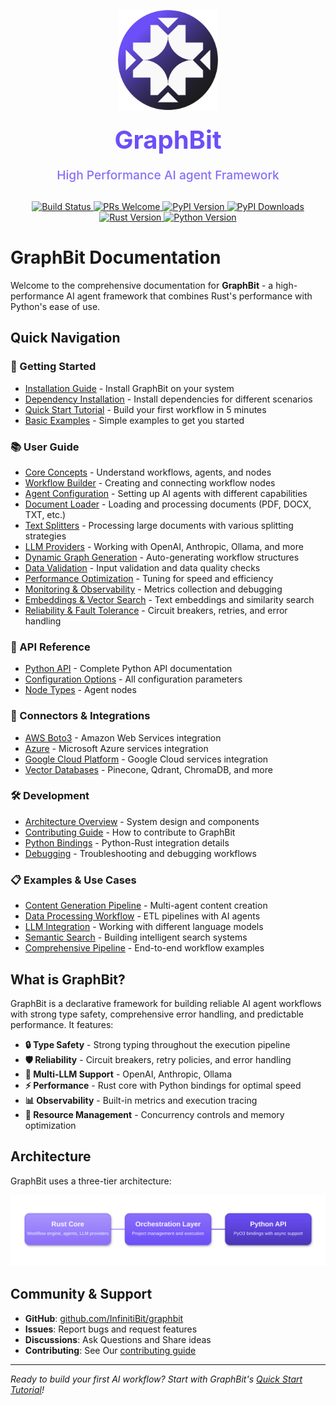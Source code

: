 <div align="center">


<p align="center">
    <img src="assets/logo(circle).png" width="160px" alt="Logo" />
</p>

<h1 align="center" style="margin: 20px 0; color: #6C4FF7; font-size: 2.5rem; font-weight: 700;">GraphBit</h1>

<p align="center" style="margin: 10px 0 30px 0; color: #8A6EF9; font-size: 1.2rem; font-weight: 500;">High Performance AI agent Framework</p>

<a href="https://github.com/InfinitiBit/graphbit/actions/workflows/python-integration-tests.yml">
  <img src="https://img.shields.io/github/actions/workflow/status/InfinitiBit/graphbit/python-integration-tests.yml?branch=main" alt="Build Status">
</a>
<a href="https://github.com/InfinitiBit/graphbit/blob/main/CONTRIBUTING.md">
  <img src="https://img.shields.io/badge/PRs-welcome-brightgreen.svg" alt="PRs Welcome">
</a>
<a href="https://pypi.org/project/graphbit/">
  <img src="https://img.shields.io/badge/PyPI%20Version-blue.svg" alt="PyPI Version">
</a>
<a href="https://pypi.org/project/graphbit/">
  <img src="https://img.shields.io/pypi/dm/graphbit" alt="PyPI Downloads">
</a>
<a href="https://www.rust-lang.org">
  <img src="https://img.shields.io/badge/rust-1.70+-blue.svg" alt="Rust Version">
</a>
<a href="https://pypi.org/project/graphbit/">
  <img src="https://img.shields.io/pypi/pyversions/graphbit" alt="Python Version">
</a>

</div>


# GraphBit Documentation

Welcome to the comprehensive documentation for **GraphBit** - a high-performance AI agent framework that combines Rust's performance with Python's ease of use.

## Quick Navigation

### 🚀 Getting Started
- [Installation Guide](getting-started/installation.md) - Install GraphBit on your system
- [Dependency Installation](getting-started/dependency-installation.md) - Install dependencies for different scenarios
- [Quick Start Tutorial](getting-started/quickstart.md) - Build your first workflow in 5 minutes
- [Basic Examples](getting-started/examples.md) - Simple examples to get you started

### 📚 User Guide
- [Core Concepts](user-guide/concepts.md) - Understand workflows, agents, and nodes
- [Workflow Builder](user-guide/workflow-builder.md) - Creating and connecting workflow nodes
- [Agent Configuration](user-guide/agents.md) - Setting up AI agents with different capabilities
- [Document Loader](user-guide/document-loader.md) - Loading and processing documents (PDF, DOCX, TXT, etc.)
- [Text Splitters](user-guide/text-splitters.md) - Processing large documents with various splitting strategies
- [LLM Providers](user-guide/llm-providers.md) - Working with OpenAI, Anthropic, Ollama, and more
- [Dynamic Graph Generation](user-guide/dynamics-graph.md) - Auto-generating workflow structures
- [Data Validation](user-guide/validation.md) - Input validation and data quality checks
- [Performance Optimization](user-guide/performance.md) - Tuning for speed and efficiency
- [Monitoring & Observability](user-guide/monitoring.md) - Metrics collection and debugging
- [Embeddings & Vector Search](user-guide/embeddings.md) - Text embeddings and similarity search
- [Reliability & Fault Tolerance](user-guide/reliability.md) - Circuit breakers, retries, and error handling

### 🔧 API Reference
- [Python API](api-reference/python-api.md) - Complete Python API documentation
- [Configuration Options](api-reference/configuration.md) - All configuration parameters
- [Node Types](api-reference/node-types.md) - Agent nodes

### 🔗 Connectors & Integrations
- [AWS Boto3](connector/aws_boto3.md) - Amazon Web Services integration
- [Azure](connector/azure.md) - Microsoft Azure services integration
- [Google Cloud Platform](connector/google_cloud_platform.md) - Google Cloud services integration
- [Vector Databases](connector/pinecone_integration.md) - Pinecone, Qdrant, ChromaDB, and more

### 🛠️ Development
- [Architecture Overview](development/architecture.md) - System design and components
- [Contributing Guide](development/contributing.md) - How to contribute to GraphBit
- [Python Bindings](development/python-bindings.md) - Python-Rust integration details
- [Debugging](development/debugging.md) - Troubleshooting and debugging workflows

### 📋 Examples & Use Cases
- [Content Generation Pipeline](examples/content-generation.md) - Multi-agent content creation
- [Data Processing Workflow](examples/data-processing.md) - ETL pipelines with AI agents
- [LLM Integration](examples/llm-integration.md) - Working with different language models
- [Semantic Search](examples/semantic-search.md) - Building intelligent search systems
- [Comprehensive Pipeline](examples/comprehensive-pipeline.md) - End-to-end workflow examples

## What is GraphBit?

GraphBit is a declarative framework for building reliable AI agent workflows with strong type safety, comprehensive error handling, and predictable performance. It features:

- **🔒 Type Safety** - Strong typing throughout the execution pipeline
- **🛡️ Reliability** - Circuit breakers, retry policies, and error handling  
- **🤖 Multi-LLM Support** - OpenAI, Anthropic, Ollama
- **⚡ Performance** - Rust core with Python bindings for optimal speed
- **📊 Observability** - Built-in metrics and execution tracing
- **🔧 Resource Management** - Concurrency controls and memory optimization

## Architecture

GraphBit uses a three-tier architecture:

![GraphBit Three-Tier Architecture](assets/three-tier-architecture.svg)

## Community & Support

- **GitHub**: [github.com/InfinitiBit/graphbit](https://github.com/InfinitiBit/graphbit)
- **Issues**: Report bugs and request features
- **Discussions**: Ask Questions and Share ideas
- **Contributing**: See Our [contributing guide](development/contributing.md)


---

*Ready to build your first AI workflow? Start with GraphBit's [Quick Start Tutorial](getting-started/quickstart.md)!* 
